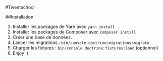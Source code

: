 #Tweetschool

##Installation

1. Installer les packages de Yarn avec `yarn install`
1. Installer les packages de Composer avec `composer install`
1. Créer une base de données.
1. Lancer les migrations : `bin/console doctrine:migrations:migrate`
1. Charger les fixtures : `bin/console doctrine:fixtures:load` (optionnel)
1. Enjoy :)